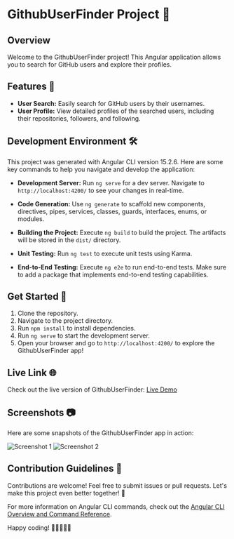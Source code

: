 # GithubUserFinder Project 🚀

## Overview

Welcome to the GithubUserFinder project! This Angular application allows you to search for GitHub users and explore their profiles.

## Features 🌟

- **User Search:** Easily search for GitHub users by their usernames.
- **User Profile:** View detailed profiles of the searched users, including their repositories, followers, and following.

## Development Environment 🛠️

This project was generated with Angular CLI version 15.2.6. Here are some key commands to help you navigate and develop the application:

- **Development Server:** Run `ng serve` for a dev server. Navigate to `http://localhost:4200/` to see your changes in real-time.

- **Code Generation:** Use `ng generate` to scaffold new components, directives, pipes, services, classes, guards, interfaces, enums, or modules.

- **Building the Project:** Execute `ng build` to build the project. The artifacts will be stored in the `dist/` directory.

- **Unit Testing:** Run `ng test` to execute unit tests using Karma.

- **End-to-End Testing:** Execute `ng e2e` to run end-to-end tests. Make sure to add a package that implements end-to-end testing capabilities.

## Get Started 🚦

1. Clone the repository.
2. Navigate to the project directory.
3. Run `npm install` to install dependencies.
4. Run `ng serve` to start the development server.
5. Open your browser and go to `http://localhost:4200/` to explore the GithubUserFinder app!

## Live Link 🌐

Check out the live version of GithubUserFinder: [Live Demo](#your-live-link-goes-here)

## Screenshots 📷

Here are some snapshots of the GithubUserFinder app in action:

![Screenshot 1](#screenshot-1-link-goes-here)
![Screenshot 2](#screenshot-2-link-goes-here)

## Contribution Guidelines 🤝

Contributions are welcome! Feel free to submit issues or pull requests. Let's make this project even better together! 💪

For more information on Angular CLI commands, check out the [Angular CLI Overview and Command Reference](https://angular.io/cli).

Happy coding! 🚀👩‍💻👨‍💻
